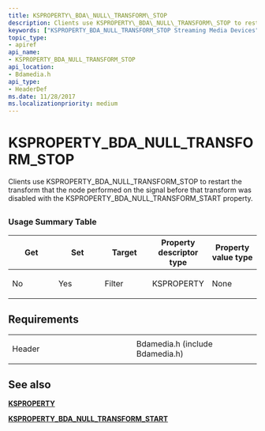 ```yaml
---
title: KSPROPERTY\_BDA\_NULL\_TRANSFORM\_STOP
description: Clients use KSPROPERTY\_BDA\_NULL\_TRANSFORM\_STOP to restart the transform that the node performed on the signal before that transform was disabled with the KSPROPERTY\_BDA\_NULL\_TRANSFORM\_START property.
keywords: ["KSPROPERTY_BDA_NULL_TRANSFORM_STOP Streaming Media Devices"]
topic_type:
- apiref
api_name:
- KSPROPERTY_BDA_NULL_TRANSFORM_STOP
api_location:
- Bdamedia.h
api_type:
- HeaderDef
ms.date: 11/28/2017
ms.localizationpriority: medium
---
```


# KSPROPERTY\_BDA\_NULL\_TRANSFORM\_STOP


Clients use KSPROPERTY\_BDA\_NULL\_TRANSFORM\_STOP to restart the transform that the node performed on the signal before that transform was disabled with the KSPROPERTY\_BDA\_NULL\_TRANSFORM\_START property.

## <span id="ddk_ksproperty_bda_null_transform_stop_ks"></span><span id="DDK_KSPROPERTY_BDA_NULL_TRANSFORM_STOP_KS"></span>


### Usage Summary Table

<table>
<colgroup>
<col width="20%" />
<col width="20%" />
<col width="20%" />
<col width="20%" />
<col width="20%" />
</colgroup>
<thead>
<tr class="header">
<th>Get</th>
<th>Set</th>
<th>Target</th>
<th>Property descriptor type</th>
<th>Property value type</th>
</tr>
</thead>
<tbody>
<tr class="odd">
<td><p>No</p></td>
<td><p>Yes</p></td>
<td><p>Filter</p></td>
<td><p>KSPROPERTY</p></td>
<td><p>None</p></td>
</tr>
</tbody>
</table>

 

## Requirements

<table>
<colgroup>
<col width="50%" />
<col width="50%" />
</colgroup>
<tbody>
<tr class="odd">
<td><p>Header</p></td>
<td>Bdamedia.h (include Bdamedia.h)</td>
</tr>
</tbody>
</table>

## See also


[**KSPROPERTY**](/windows-hardware/drivers/ddi/ks/ns-ks-ksidentifier)

[**KSPROPERTY\_BDA\_NULL\_TRANSFORM\_START**](ksproperty-bda-null-transform-start.md)

 


